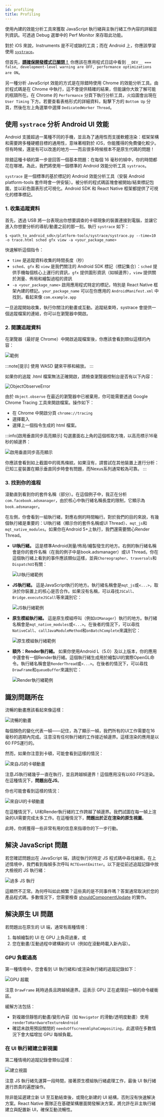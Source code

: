 ```yaml
---
id: profiling
title: Profiling
---
```


使用內建的效能分析工具來獲取 JavaScript 執行緒與主執行緒工作內容的詳細並列資訊。可透過 Debug 選單中的 Perf Monitor 來存取此功能。

對於 iOS 來說，Instruments 是不可或缺的工具；而在 Android 上，你應該學習使用 [`systrace`](profiling.md#profiling-android-ui-performance-with-systrace)。

但首先，[**請確保開發模式已關閉！**](performance.md#running-in-development-mode-devtrue) 你應該在應用程式日誌中看到 `__DEV__ === false, development-level warning are OFF, performance optimizations are ON`。

另一種分析 JavaScript 效能的方式是在除錯時使用 Chrome 的效能分析工具。由於程式碼是在 Chrome 中執行，這不會提供精確的結果，但能讓你大致了解可能的瓶頸所在。在 Chrome 的 `Performance` 分頁下執行分析工具，火焰圖會出現在 `User Timing` 下方。若要查看表格形式的詳細資料，點擊下方的 `Bottom Up` 分頁，然後在左上角選單中選擇 `DedicatedWorker Thread`。

## 使用 `systrace` 分析 Android UI 效能

Android 支援超過一萬種不同的手機，並且為了通用性而支援軟體渲染：框架架構和需要跨多種硬體目標的通用性，意味著相對於 iOS，你能獲得的免費優化較少。但有時候，還是有可以改進的地方——而且很多時候根本不是原生代碼的問題！

除錯這種卡頓的第一步是回答一個基本問題：在每個 16 毫秒的幀中，你的時間都花在哪裡。為此，我們將使用一個標準的 Android 效能分析工具 `systrace`。

`systrace` 是一個標準的基於標記的 Android 效能分析工具（安裝 Android platform-tools 套件時會一併安裝）。被分析的程式碼區塊會被開始/結束標記包圍，並以彩色圖表形式可視化。Android SDK 和 React Native 框架都提供了可視化的標準標記。

### 1. 收集追蹤資料

首先，透過 USB 將一台表現出你想要調查的卡頓現象的裝置連接到電腦，並讓它進入你想要分析的導航/動畫之前的那一刻。執行 `systrace` 如下：

```shell
$ <path_to_android_sdk>/platform-tools/systrace/systrace.py --time=10 -o trace.html sched gfx view -a <your_package_name>
```

快速解析這個指令：

- `time` 是追蹤資料收集的時間長度（秒）
- `sched`、`gfx` 和 `view` 是我們關注的 Android SDK 標記（標記集合）：`sched` 提供手機每個核心上運行的資訊，`gfx` 提供圖形資訊（如幀邊界），`view` 提供關於測量、佈局和繪製過程的資訊
- `-a <your_package_name>` 啟用應用程式特定的標記，特別是 React Native 框架內建的標記。`your_package_name` 可以在你應用的 `AndroidManifest.xml` 中找到，看起來像 `com.example.app`

一旦追蹤開始收集，執行你關注的動畫或互動。追蹤結束時，systrace 會提供一個追蹤檔案的連結，你可以在瀏覽器中開啟。

### 2. 閱讀追蹤資料

在瀏覽器（最好是 Chrome）中開啟追蹤檔案後，你應該會看到類似這樣的內容：

![範例](/docs/assets/SystraceExample.png)

:::note[提示]
使用 WASD 鍵來平移和縮放。
:::

如果你的追蹤 .html 檔案無法正確開啟，請檢查瀏覽器控制台是否有以下內容：

![ObjectObserveError](/docs/assets/ObjectObserveError.png)

由於 `Object.observe` 在最近的瀏覽器中已被棄用，你可能需要透過 Google Chrome Tracing 工具來開啟檔案。操作如下：

- 在 Chrome 中開啟分頁 `chrome://tracing`
- 選擇載入
- 選擇上一個指令生成的 html 檔案。

:::info[啟用垂直同步高亮顯示]
勾選畫面右上角的這個核取方塊，以高亮標示16毫秒的幀邊界：

![啟用垂直同步高亮顯示](/docs/assets/SystraceHighlightVSync.png)

你應該會看到如上截圖中的斑馬條紋。如果沒有，請嘗試在其他裝置上進行分析：已知三星裝置在顯示垂直同步時會有問題，而Nexus系列通常較為可靠。
:::

### 3. 找到你的進程

滾動直到看到你的套件名稱（部分）。在這個例子中，我正在分析`com.facebook.adsmanager`，由於核心中執行緒名稱長度的限制，它顯示為`book.adsmanager`。

在左側，你會看到一組執行緒，對應右側的時間軸行。對於我們的目的來說，有幾個執行緒是重要的：UI執行緒（顯示你的套件名稱或UI Thread）、`mqt_js`和`mqt_native_modules`。如果你在Android 5+上執行，我們還需要關心Render Thread。

- **UI執行緒。** 這是標準Android測量/佈局/繪製發生的地方。右側的執行緒名稱會是你的套件名稱（在我的例子中是book.adsmanager）或UI Thread。你在這個執行緒上看到的事件應該類似這樣，並與`Choreographer`、`traversals`和`DispatchUI`有關：

  ![UI執行緒範例](/docs/assets/SystraceUIThreadExample.png)

- **JS執行緒。** 這是JavaScript執行的地方。執行緒名稱會是`mqt_js`或`<...>`，取決於你裝置上的核心是否合作。如果沒有名稱，可以尋找`JSCall`、`Bridge.executeJSCall`等來識別它：

  ![JS執行緒範例](/docs/assets/SystraceJSThreadExample.png)

- **原生模組執行緒。** 這是原生模組呼叫（例如`UIManager`）執行的地方。執行緒名稱會是`mqt_native_modules`或`<...>`。在後者的情況下，可以尋找`NativeCall`、`callJavaModuleMethod`和`onBatchComplete`來識別它：

  ![原生模組執行緒範例](/docs/assets/SystraceNativeModulesThreadExample.png)

- **額外：Render執行緒。** 如果你使用Android L（5.0）及以上版本，你的應用中還會有一個Render執行緒。這個執行緒生成用於繪製UI的實際OpenGL命令。執行緒名稱會是`RenderThread`或`<...>`。在後者的情況下，可以尋找`DrawFrame`和`queueBuffer`來識別它：

  ![Render執行緒範例](/docs/assets/SystraceRenderThreadExample.png)

## 識別問題所在

流暢的動畫應該看起來像這樣：

![流暢的動畫](/docs/assets/SystraceWellBehaved.png)

每個顏色的變化代表一幀——記住，為了顯示一幀，我們所有的UI工作需要在16毫秒的週期內完成。注意沒有任何執行緒的工作接近幀邊界。這樣渲染的應用是以60 FPS運行的。

然而，如果你注意到卡頓，可能會看到這樣的情況：

![來自JS的卡頓動畫](/docs/assets/SystraceBadJS.png)

注意JS執行緒幾乎一直在執行，並且跨越幀邊界！這個應用沒有以60 FPS渲染。在這種情況下，**問題出在JS**。

你也可能會看到這樣的情況：

![來自UI的卡頓動畫](/docs/assets/SystraceBadUI.png)

在這種情況下，UI和Render執行緒的工作跨越了幀邊界。我們試圖在每一幀上渲染的UI需要完成太多工作。在這種情況下，**問題出於正在渲染的原生視圖**。

此時，你將獲得一些非常有用的信息來指導你的下一步行動。

## 解決 JavaScript 問題

若您確認問題出在 JavaScript 端，請從執行的特定 JS 程式碼中尋找線索。在上述情境中，我們看到每幀多次呼叫 `RCTEventEmitter`。以下是從前述追蹤記錄中放大檢視的 JS 執行緒：

![過多 JS 執行](/docs/assets/SystraceBadJS2.png)

這顯然不正常。為何呼叫如此頻繁？這些真的是不同事件嗎？答案通常取決於您的產品程式碼。多數情況下，您需要檢查 [shouldComponentUpdate](https://reactjs.org/docs/react-component.html#shouldcomponentupdate) 的實作。

## 解決原生 UI 問題

若問題出在原生的 UI 端，通常有兩種情境：

1. 每幀繪製的 UI 在 GPU 上負荷過重，或
2. 您在動畫/互動過程中建構新的 UI（例如在滾動時載入新內容）。

### GPU 負載過高

第一種情境中，您會看到 UI 執行緒和/或渲染執行緒的追蹤記錄如下：

![GPU 超載](/docs/assets/SystraceBadUI.png)

注意 `DrawFrame` 耗時過長且跨越幀邊界。這表示 GPU 正在處理前一幀的命令緩衝區。

緩解方法包括：

- 對複雜但靜態的動畫/變形內容（如 `Navigator` 的滑動/透明度動畫）使用 `renderToHardwareTextureAndroid`
- 確認未啟用預設關閉的 `needsOffscreenAlphaCompositing`，此選項在多數情況下會大幅增加 GPU 每幀負載。

### 在 UI 執行緒建立新視圖

第二種情境的追蹤記錄會類似這樣：

![建立視圖](/docs/assets/SystraceBadCreateUI.png)

注意 JS 執行緒先運算一段時間，接著原生模組執行緒處理工作，最後 UI 執行緒進行昂貴的遍歷操作。

除非能延遲建立新 UI 至互動結束後，或簡化新建的 UI 結構，否則沒有快速解決方案。React Native 團隊正在基礎架構層面開發解決方案，將允許在非主執行緒建立與配置新 UI，確保互動流暢性。